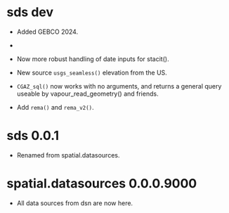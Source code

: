 # sds dev

* Added GEBCO 2024.
*
* Now more robust handling of date inputs for stacit(). 

* New source `usgs_seamless()` elevation from the US. 

* `CGAZ_sql()` now works with no arguments, and returns a general query useable by vapour_read_geometry() and friends. 

* Add `rema()` and `rema_v2()`. 

# sds 0.0.1

* Renamed from spatial.datasources. 

# spatial.datasources 0.0.0.9000

* All data sources from dsn are now here. 
